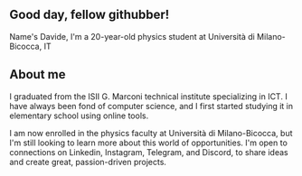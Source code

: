 ## Good day, fellow githubber!
Name's Davide, I'm a 20-year-old physics student at Università di Milano-Bicocca, IT

## About me
I graduated from the ISII G. Marconi technical institute specializing in ICT. I have always been fond of computer science, and I first started studying it in elementary school using online tools.

I am now enrolled in the physics faculty at Università di Milano-Bicocca, but I'm still looking to learn more about this world of opportunities. I'm open to connections on Linkedin, Instagram, Telegram, and Discord, to share ideas and create great, passion-driven projects.
